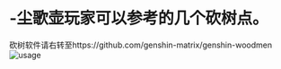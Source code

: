 # -尘歌壶玩家可以参考的几个砍树点。
砍树软件请右转至https://github.com/genshin-matrix/genshin-woodmen
![usage](https://user-images.githubusercontent.com/120237077/231209890-c6245cd4-daeb-4f6f-ab36-0c6078149335.jpg)
